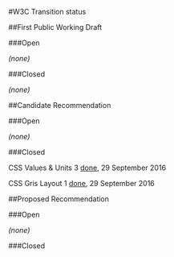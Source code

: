 #W3C Transition status

##First Public Working Draft

###Open

_(none)_

###Closed

_(none)_

##Candidate Recommendation

###Open

_(none)_

###Closed

CSS Values & Units 3  [done](https://www.w3.org/TR/css-values-3/), 29 September 2016

CSS Gris Layout 1 [done](https://www.w3.org/TR/css-grid-1/), 29 September 2016

##Proposed Recommendation

###Open

_(none)_

###Closed
